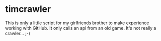# timcrawler
This is only a little script for my girlfriends brother to make experience working with GitHub.
It only calls an api from an old game.
It's not really a crawler... ;-)
